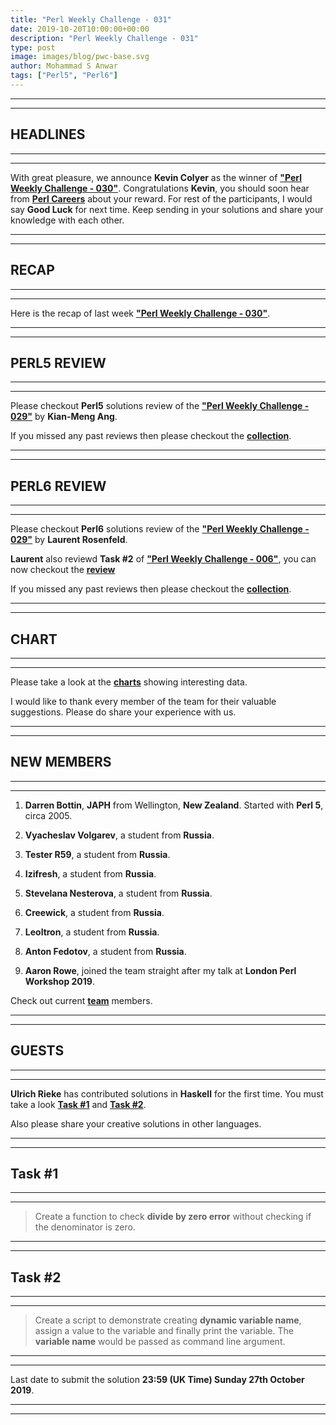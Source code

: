 ```yaml
---
title: "Perl Weekly Challenge - 031"
date: 2019-10-20T10:00:00+00:00
description: "Perl Weekly Challenge - 031"
type: post
image: images/blog/pwc-base.svg
author: Mohammad S Anwar
tags: ["Perl5", "Perl6"]
---
```

***
***

## HEADLINES

***
***

With great pleasure, we announce **Kevin Colyer** as the winner of [**"Perl Weekly Challenge - 030"**](/blog/perl-weekly-challenge-030). Congratulations **Kevin**, you should soon hear from **[Perl Careers](https://perl.careers/)** about your reward. For rest of the participants, I would say **Good Luck** for next time. Keep sending in your solutions and share your knowledge with each other.

***
***

## RECAP

***
***

Here is the recap of last week [**"Perl Weekly Challenge - 030"**](/blog/recap-challenge-030).

***
***

## PERL5 REVIEW

***
***

Please checkout **Perl5** solutions review of the [**"Perl Weekly Challenge - 029"**](/blog/review-challenge-029) by **Kian-Meng Ang**.

If you missed any past reviews then please checkout the [**collection**](/p5-reviews).

***
***

## PERL6 REVIEW

***
***

Please checkout **Perl6** solutions review of the [**"Perl Weekly Challenge - 029"**](/blog/p6-review-challenge-029) by **Laurent Rosenfeld**.

**Laurent** also reviewd **Task #2** of [**"Perl Weekly Challenge - 006"**](/blog/recap-challenge-006), you can now checkout the [**review**](/blog/p6-review-challenge-006)

If you missed any past reviews then please checkout the [**collection**](/p6-reviews).

***
***

## CHART

***
***

Please take a look at the [**charts**](/chart) showing interesting data.

I would like to thank every member of the team for their valuable suggestions. Please do share your experience with us.

***
***

## NEW MEMBERS

***
***

1) **Darren Bottin**, **JAPH** from Wellington, **New Zealand**. Started with **Perl 5**, circa 2005.

2) **Vyacheslav Volgarev**, a student from **Russia**.

3) **Tester R59**, a student from **Russia**.

4) **Izifresh**, a student from **Russia**.

5) **Stevelana Nesterova**, a student from **Russia**.

6) **Creewick**, a student from **Russia**.

7) **Leoltron**, a student from **Russia**.

8) **Anton Fedotov**, a student from **Russia**.

9) **Aaron Rowe**, joined the team straight after my talk at **London Perl Workshop 2019**.

Check out current [**team**](/team) members.

***
***

## GUESTS

***
***

**Ulrich Rieke** has contributed solutions in **Haskell** for the first time. You must take a look [**Task #1**](https://github.com/manwar/perlweeklychallenge-club/blob/master/challenge-030/ulrich-rieke/haskell/ch-1.hs) and [**Task #2**](https://github.com/manwar/perlweeklychallenge-club/blob/master/challenge-030/ulrich-rieke/haskell/ch-2.hs).

Also please share your creative solutions in other languages.

***
***

## Task #1

***
***

> Create a function to check **divide by zero error** without checking if the denominator is zero.

***
***

## Task #2

***
***

> Create a script to demonstrate creating **dynamic variable name**, assign a value to the variable and finally print the variable. The **variable name** would be passed as command line argument.

***
***

Last date to submit the solution **23:59 (UK Time) Sunday 27th October 2019**.

***
***
